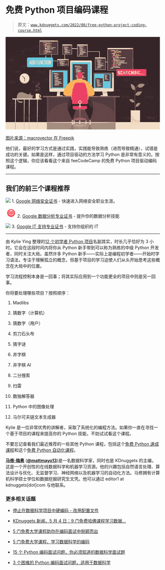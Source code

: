 # 免费 Python 项目编码课程

> 原文：[`www.kdnuggets.com/2022/08/free-python-project-coding-course.html`](https://www.kdnuggets.com/2022/08/free-python-project-coding-course.html)

![免费 Python 项目编码课程](img/d648b806963568114e4d6f464378ab92.png)

[图片来源：macrovector 在 Freepik](https://www.freepik.com/vectors/working-illustration)

他们说，最好的学习方式是通过实践，实践能导致熟练（进而导致精通），试错是成功的关键。如果是这样，通过项目驱动的方法学习 Python 是非常有意义的。按照这个逻辑，你应该看看这个来自 feeCodeCamp 的免费 Python 项目驱动编码课程。

* * *

## 我们的前三个课程推荐

![](img/0244c01ba9267c002ef39d4907e0b8fb.png) 1\. [Google 网络安全证书](https://www.kdnuggets.com/google-cybersecurity) - 快速进入网络安全职业生涯。

![](img/e225c49c3c91745821c8c0368bf04711.png) 2\. [Google 数据分析专业证书](https://www.kdnuggets.com/google-data-analytics) - 提升你的数据分析技能

![](img/0244c01ba9267c002ef39d4907e0b8fb.png) 3\. [Google IT 支持专业证书](https://www.kdnuggets.com/google-itsupport) - 支持你组织的 IT

* * *

由 Kylie Ying 整理的[12 个初学者 Python 项目](https://www.youtube.com/watch?v=8ext9G7xspg)名副其实，时长几乎恰好为 3 小时。它会在这段时间内将你从 Python 新手带到可以称为熟练的中级 Python 开发者，同时关注大局。虽然许多 Python 新手——实际上是编程初学者——开始时学习语法，专注于理解孤立的概念，但基于项目的学习迫使人们从头开始思考这些概念在大局中的位置。

学习流程控制本身是一回事；将其实际应用到一个功能更全的项目中则是另一回事。

你将要处理哪些项目？按照顺序：

1.  Madlibs

1.  猜数字（计算机）

1.  猜数字（用户）

1.  剪刀石头布

1.  猜字谜

1.  井字棋

1.  井字棋 AI

1.  二分搜索

1.  扫雷

1.  数独解答器

1.  Python 中的图像处理

1.  马尔可夫链文本生成器

Kylie 是一位非常优秀的讲解者，采取了系统化的编程方法。如果你一直在寻找一个基于项目的课程来提高你的 Python 技能，不妨试试看这个课程。

不要忘记查看我们最近推荐的一些其他 Python 课程，包括这个[免费 Python 速成课程](https://www.kdnuggets.com/2022/07/free-python-crash-course.html)和这个[免费 Python 自动化课程](https://www.kdnuggets.com/2022/07/free-automate-python-course.html)。

**[马修·梅奥](https://www.linkedin.com/in/mattmayo13/)** ([**@mattmayo13**](https://twitter.com/mattmayo13))是一名数据科学家，同时也是 KDnuggets 的主编，这是一个开创性的在线数据科学和机器学习资源。他的兴趣包括自然语言处理、算法设计与优化、无监督学习、神经网络以及机器学习的自动化方法。马修拥有计算机科学硕士学位和数据挖掘研究生文凭。他可以通过 editor1 at kdnuggets[dot]com 与他联系。

### 更多相关话题

+   [停止在数据科学项目中硬编码 - 改用配置文件](https://www.kdnuggets.com/2023/06/stop-hard-coding-data-science-project-config-files-instead.html)

+   [KDnuggets 新闻，5 月 4 日：9 门免费哈佛课程学习数据…](https://www.kdnuggets.com/2022/n18.html)

+   [5 门免费大学课程助你在编码面试中脱颖而出](https://www.kdnuggets.com/5-free-university-courses-to-ace-coding-interviews)

+   [5 门免费大学课程，学习数据科学的编码](https://www.kdnuggets.com/5-free-university-courses-to-learn-coding-for-data-science)

+   [15 个 Python 编码面试问题，你必须知道的数据科学面试题](https://www.kdnuggets.com/2022/04/15-python-coding-interview-questions-must-know-data-science.html)

+   [3 个困难的 Python 编码面试问题，适用于数据科学](https://www.kdnuggets.com/2023/03/3-hard-python-coding-interview-questions-data-science.html)
